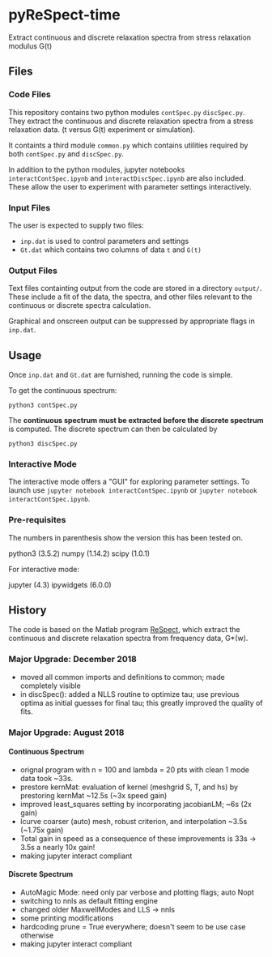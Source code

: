 # pyReSpect-time

Extract continuous and discrete relaxation spectra from stress relaxation modulus G(t)

## Files

### Code Files

This repository contains two python modules `contSpec.py` `discSpec.py`. They extract the continuous and discrete relaxation spectra from a stress relaxation data. (t versus G(t) experiment or simulation).

It containts a third module `common.py` which contains utilities required by both `contSpec.py` and `discSpec.py`.

In addition to the python modules, jupyter notebooks `interactContSpec.ipynb` and `interactDiscSpec.ipynb` are also included. These allow the user to experiment with parameter settings interactively.

### Input Files

The user is expected to supply two files:

+ `inp.dat` is used to control parameters and settings
+ `Gt.dat` which contains two columns of data `t` and `G(t)`

### Output Files

Text files containting output from the code are stored in a directory `output/`. These include a fit of the data, the spectra, and other files relevant to the continuous or discrete spectra calculation. 

Graphical and onscreen output can be suppressed by appropriate flags in `inp.dat`.

## Usage

Once `inp.dat` and `Gt.dat` are furnished, running the code is simple.

To get the continuous spectrum:

`python3 contSpec.py`

The **continuous spectrum must be extracted before the discrete spectrum** is computed. The discrete spectrum can then be calculated by

`python3 discSpec.py`

### Interactive Mode

The interactive mode offers a "GUI" for exploring parameter settings. To launch use `jupyter notebook interactContSpec.ipynb` or `jupyter notebook interactContSpec.ipynb`.

### Pre-requisites

The numbers in parenthesis show the version this has been tested on. 

python3 (3.5.2)
numpy (1.14.2)
scipy (1.0.1)

For interactive mode:

jupyter (4.3)
ipywidgets (6.0.0)

## History

The code is based on the Matlab program [ReSpect](https://www.mathworks.com/matlabcentral/fileexchange/40458-respect), which extract the continuous and discrete relaxation spectra from frequency data, G*(w).

### Major Upgrade: December 2018

+ moved all common imports and definitions to common; made completely visible
+ in discSpec(): added a NLLS routine to optimize tau; use previous optima as initial guesses for final tau; this greatly improved the quality of fits.


### Major Upgrade: August 2018

#### Continuous Spectrum
+ orignal program with n = 100 and lambda = 20 pts with clean 1 mode data took ~33s.
+ prestore kernMat: evaluation of kernel (meshgrid S, T, and hs) by prestoring kernMat ~12.5s (~3x speed gain)
+ improved least_squares setting by incorporating jacobianLM; ~6s (2x gain)
+ lcurve coarser (auto) mesh, robust criterion, and interpolation ~3.5s (~1.75x gain)
+ Total gain in speed as a consequence of these improvements is 33s -> 3.5s a nearly 10x gain!
+ making jupyter interact compliant

#### Discrete Spectrum
+ AutoMagic Mode: need only par verbose and plotting flags; auto Nopt
+ switching to nnls as default fitting engine
+ changed older MaxwellModes and LLS -> nnls
+ some printing modifications
+ hardcoding prune = True everywhere; doesn't seem to be use case otherwise
+ making jupyter interact compliant

